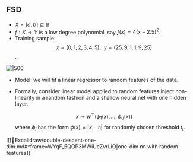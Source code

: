 
## FSD
- $X = [a,b] \subseteq \mathbb{R}$ 
- $f: X \rightarrow Y$ is a low degree polynomial, say $f(x)=4(x-2.5)^2$.
- Training sample: 
  $$x = (0,1, 2,3,4,5), ~~y = (25,9,1,1,9,25)$$.

![|500](https://i.imgur.com/IAUndgH.png)

- Model: we will fit a linear regressor to random features of the data. 
- Formally, consider linear model applied to random features inject non-linearity in a random fashion and a shallow neural net with one hidden layer.
  
  $$x \mapsto w^\top (\phi_1(x), \ldots, \phi_d(x))$$where $\phi_i$ has the form $\phi(x)=|x-t_i|$ for randomly chosen threshold $t_i$. 
  
  


![[🎨Excalidraw/double-descent-one-dim.md#^frame=WYqF_5QOP3MWiUeZvrLiO|one-dim nn with random features]]


